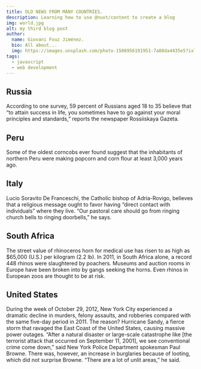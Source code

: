 ```yaml
---
title: OLD NEWS FROM MANY COUNTRIES.
description: Learning how to use @nuxt/content to create a blog
img: world.jpg
alt: my third blog post
author: 
  name: Giovani Fouz Jiménez.
  bio: All about...
  img: https://images.unsplash.com/photo-1506956191951-7a88da4435e5?ixlib=rb-1.2.1&ixid=eyJhcHBfaWQiOjEyMDd9&auto=format&fit=crop&w=800&q=60
tags: 
  - javascript
  - web development
---
```


## Russia
According to one survey, 59 percent of Russians aged 18 to 35 believe that “to attain success in life, you sometimes have to go against your moral principles and standards,” reports the newspaper Rossiiskaya Gazeta.
## Peru
Some of the oldest corncobs ever found suggest that the inhabitants of northern Peru were making popcorn and corn flour at least 3,000 years ago.

## Italy
Lucio Soravito De Franceschi, the Catholic bishop of Adria-Rovigo, believes that a religious message ought to favor having “direct contact with individuals” where they live. “Our pastoral care should go from ringing church bells to ringing doorbells,” he says.

## South Africa
The street value of rhinoceros horn for medical use has risen to as high as $65,000 (U.S.) per kilogram (2.2 lb). In 2011, in South Africa alone, a record 448 rhinos were slaughtered by poachers. Museums and auction rooms in Europe have been broken into by gangs seeking the horns. Even rhinos in European zoos are thought to be at risk.

## United States
During the week of October 29, 2012, New York City experienced a dramatic decline in murders, felony assaults, and robberies compared with the same five-day period in 2011. The reason? Hurricane Sandy, a fierce storm that ravaged the East Coast of the United States, causing massive power outages. “After a natural disaster or large-scale catastrophe like [the terrorist attack that occurred on September 11, 2001], we see conventional crime come down,” said New York Police Department spokesman Paul Browne. There was, however, an increase in burglaries because of looting, which did not surprise Browne. “There are a lot of unlit areas,” he said.